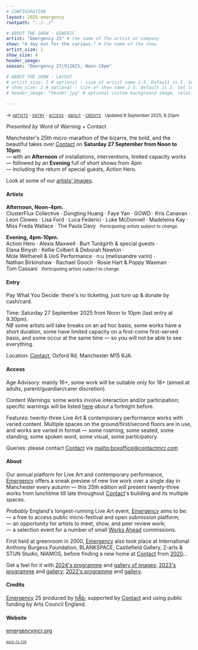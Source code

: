 ```yaml
---
# CONFIGURATION
layout: 2025-emergency
rootpath: "../../"

# ABOUT THE SHOW - GENERIC
artist: "Emergency 25" # the name of the artist or company
show: "A day out for the curious." # the name of the show
artist_size: 1
show_size: 4
header_image:  
season: "Emergency 27|9|2025, Noon-10pm"

# ABOUT THE SHOW - LAYOUT
# artist_size: 1 # optional - size of artist name 1-5. Default is 1. Set longer names to lower values
# show_size: 2 # optional - size of show name 2-5. Default is 2. Set longer names to lower values
# header_image: "header.jpg" # optional custom background image, relative to current page

---
```

<span style='font-variant: small-caps'>→ [artists](/current/2025-emergency/#artists) · [entry](/current/2025-emergency/#entry) · [access](/current/2025-emergency/#access) · [about](/current/2025-emergency/#about) · [credits](/current/2025-emergency/#credits)</span>&ensp; <small>Updated 9 September 2025, 8.20pm</small>         
         
*Presented by* Word of Warning *+* Contact        
        
Manchester's 25th micro-marathon of the bizarre, the bold, and the beautiful takes over <a href="https://contactmcr.com/events/emergency-25" target="_blank">Contact</a> on **Saturday 27 September from Noon to 10pm**:<br>— with an **Afternoon** of installations, interventions, limited capacity works<br>— followed by an **Evening** full of short shows from 4pm<br>— including the return of special guests, Action Hero.          
          
Look at some of our [artists’ images](/galleries/2025-emergencypre).         
         
#### Artists         
**Afternoon, Noon-4pm.**<br>ClusterFlux&nbsp;Collective&nbsp;· Dongting&nbsp;Huang&nbsp;· Faye&nbsp;Yan&nbsp;· GOWD&nbsp;· Kris&nbsp;Canavan&nbsp;· Leon&nbsp;Clowes&nbsp;· Lisa&nbsp;Ford&nbsp;· Luca&nbsp;Federici&nbsp;· Luke&nbsp;McDonnell&nbsp;· Madeleina&nbsp;Kay&nbsp;· Miss&nbsp;Freda&nbsp;Wallace&nbsp;· The&nbsp;Paula&nbsp;Davy&ensp; <small>*Participating&nbsp;artists&nbsp;subject&nbsp;to&nbsp;change.*</small>         
        
**Evening, 4pm-10pm.**<br>Action&nbsp;Hero&nbsp;· Alexis&nbsp;Maxwell&nbsp;· Burt&nbsp;Turdgirth&nbsp;&&nbsp;special&nbsp;guests&nbsp;· Elana&nbsp;Binysh&nbsp;· Kellie&nbsp;Colbert&nbsp;&&nbsp;Deborah&nbsp;Newton&nbsp;· Mole&nbsp;Wetherell&nbsp;&&nbsp;UoS&nbsp;Performance&nbsp;· n:u&nbsp;(melissandre&nbsp;varin)&nbsp;· Nathan&nbsp;Birkinshaw&nbsp;· Rachael&nbsp;Gooch&nbsp;· Rosie&nbsp;Hart&nbsp;&&nbsp;Poppy&nbsp;Waxman&nbsp;· Tom&nbsp;Cassani&ensp; <small>*Participating&nbsp;artists&nbsp;subject&nbsp;to&nbsp;change.*</small>         
          
#### Entry         
Pay What You Decide: there's no ticketing, just turn up & donate by cash/card.         
          
Time: Saturday 27 September 2025 from Noon to 10pm (last entry at 9.30pm).<br>*NB* some artists will take breaks on an ad hoc basis, some works have a short duration, some have limited capacity on a first-come first-served basis, and some occur at the same time — so you will not be able to see everything.         
          
Location: <a href="https://contactmcr.com/visit/getting-here" target="_blank">Contact</a>, Oxford Rd, Manchester M15 6JA.         
        
#### Access         
Age Advisory: mainly 16+, some work will be suitable only for 18+ (aimed at adults, parent/guardian/carer discretion).         
          
Content Warnings: some works involve interaction and/or participation; specific warnings will be listed [here](/warnings) *about* a fortnight before.         
          
Features: twenty-three Live Art & contemporary performance works with varied content. Multiple spaces on the ground/first/second floors are in use, and works are varied in format — some roaming, some seated, some standing, some spoken word, some visual, some participatory.          
          
Queries: please contact <a href="https://contactmcr.com/visit/access" target="_blank">Contact</a> via <mailto:boxoffice@contactmcr.com>        
         
#### About         
Our annual platform for Live Art and contemporary performance, [Emergency](/hab/emergency) offers a sneak preview of new live work over a single day in Manchester every autumn — this 25th edition will present twenty-three works from lunchtime till late throughout <a href="https://contactmcr.com/events/emergency-25" target="_blank">Contact</a>'s building and its multiple spaces.       
         
*Probably* England's longest-running Live Art event, [Emergency](/hab/emergency) aims to be:<br>— a free to access public micro-festival and open submission platform;<br>— an opportunity for artists to meet, show, and peer review work;<br>— a selection event for a number of small [Works Ahead](/hab/worksahead) commissions.        
         
First held at greenroom in 2000, [Emergency](/hab/emergency) also took place at International Anthony Burgess Foundation, BLANKSPACE, Castlefield Gallery, Z-arts & STUN Studio, NIAMOS, before finding a new home at <a href="https://contactmcr.com" target="_blank">Contact</a> from [2020](/archive/2020-emergency)…         
         
Get a feel for it with [2024's programme](/archive/2024-emergency/#artists) and [gallery of images](/galleries/2024-emergency); [2023's programme](/archive/2023-emergency/#artists) and [gallery](/galleries/2023-emergency); [2022's programme](/archive/2022-emergency/#artists) and [gallery](/galleries/2022-emergency).         
         
#### Credits         
[Emergency](/hab/emergency) 25 produced by [hÅb](/hab); supported by <a href="https://contactmcr.com" target="_blank">Contact</a> and using public funding by Arts Council England.     
        
#### Website         
<a href="http://emergencymcr.org" target="_blank">emergencymcr.org</a>          
         
<small><span style='font-variant: small-caps'>[back to top](/current/2025-emergency)</span></small>
